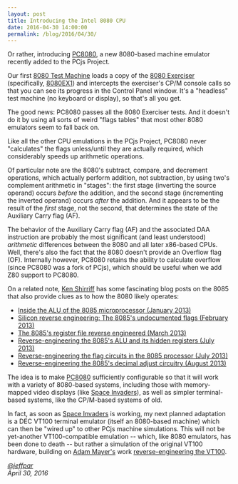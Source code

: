 ```yaml
---
layout: post
title: Introducing the Intel 8080 CPU
date: 2016-04-30 14:00:00
permalink: /blog/2016/04/30/
---
```


Or rather, introducing [PC8080](/modules/pc8080/), a new 8080-based machine emulator recently added to the
PCjs Project.

Our first [8080 Test Machine](/devices/pc8080/machine/exerciser/) loads a copy of the
[8080 Exerciser](https://web.archive.org/web/20151006085348/http://www.idb.me.uk/sunhillow/8080.html)
(specifically, [8080EX1](/devices/pc8080/rom/exerciser/8080EX1.MAC)) and intercepts the exerciser's CP/M console
calls so that you can see its progress in the Control Panel window.  It's a "headless" test machine
(no keyboard or display), so that's all you get.

The good news: PC8080 passes all the 8080 Exerciser tests.  And it doesn't do it by using all sorts of weird
"flags tables" that most other 8080 emulators seem to fall back on.

Like all the other CPU emulations in the PCjs Project, PC8080 never "calculates" the flags unless/until they are
actually required, which considerably speeds up arithmetic operations.

Of particular note are the 8080's subtract, compare, and decrement operations, which actually perform addition,
not subtraction, by using two's complement arithmetic in "stages": the first stage (inverting the source operand)
occurs *before* the addition, and the second stage (incrementing the inverted operand) occurs *after* the addition.
And it appears to be the result of the *first* stage, not the second, that determines the state of the Auxiliary
Carry flag (AF).

The behavior of the Auxiliary Carry flag (AF) and the associated DAA instruction are probably the most significant
(and least understood) *arithmetic* differences between the 8080 and all later x86-based CPUs.  Well, there's also
the fact that the 8080 doesn't provide an Overflow flag (OF).  Internally however, PC8080 retains the ability to
calculate overflow (since PC8080 was a fork of PCjs), which should be useful when we add Z80 support to PC8080.

On a related note, [Ken Shirriff](http://www.righto.com/) has some fascinating blog posts on the 8085 that also
provide clues as to how the 8080 likely operates:

* [Inside the ALU of the 8085 microprocessor (January 2013)](http://www.righto.com/2013/01/inside-alu-of-8085-microprocessor.html)
* [Silicon reverse engineering: The 8085's undocumented flags (February 2013)](http://www.righto.com/2013/02/looking-at-silicon-to-understanding.html)
* [The 8085's register file reverse engineered (March 2013)](http://www.righto.com/2013/03/register-file-8085.html)
* [Reverse-engineering the 8085's ALU and its hidden registers (July 2013)](http://www.righto.com/2013/07/reverse-engineering-8085s-alu-and-its.html)
* [Reverse-engineering the flag circuits in the 8085 processor (July 2013)](http://www.righto.com/2013/07/reverse-engineering-flag-circuits-in.html)
* [Reverse-engineering the 8085's decimal adjust circuitry (August 2013)](http://www.righto.com/2013/08/reverse-engineering-8085s-decimal.html)

The idea is to make [PC8080](/modules/pc8080/) sufficiently configurable so that it will work with a variety of
8080-based systems, including those with memory-mapped video displays (like
[Space Invaders](/devices/pc8080/machine/invaders/)), as well as simpler terminal-based systems, like the CP/M-based
systems of old.

In fact, as soon as [Space Invaders](/devices/pc8080/machine/invaders/) is working, my next planned adaptation
is a DEC VT100 terminal emulator (itself an 8080-based machine) which can then be "wired up" to other PCjs machine
simulations.  This will not be yet-another VT100-compatible emulation -- which, like 8080 emulators, has been done to
death -- but rather a simulation of the original VT100 hardware, building on [Adam Mayer's](https://github.com/phooky)
work [reverse-engineering the VT100](https://github.com/phooky/VT100-Hax).

*[@jeffpar](http://twitter.com/jeffpar)*  
*April 30, 2016*
